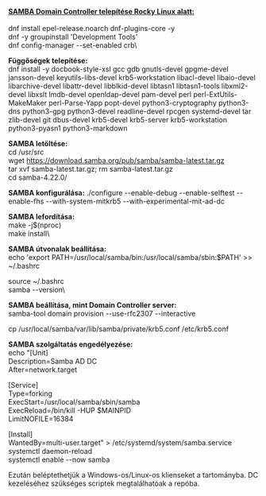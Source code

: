 <ins>**SAMBA Domain Controller telepítése Rocky Linux alatt:**</ins>\
\
dnf install epel-release.noarch dnf-plugins-core -y\
dnf -y groupinstall 'Development Tools'\
dnf config-manager --set-enabled crb\

**Függőségek telepítése:**\
dnf install -y docbook-style-xsl gcc gdb gnutls-devel gpgme-devel jansson-devel keyutils-libs-devel krb5-workstation libacl-devel libaio-devel libarchive-devel libattr-devel libblkid-devel libtasn1 libtasn1-tools libxml2-devel libxslt lmdb-devel openldap-devel pam-devel perl perl-ExtUtils-MakeMaker perl-Parse-Yapp popt-devel python3-cryptography python3-dns python3-gpg python3-devel readline-devel rpcgen systemd-devel tar zlib-devel git dbus-devel krb5-devel krb5-server krb5-workstation python3-pyasn1 python3-markdown

**SAMBA letöltése:**\
cd /usr/src \
wget https://download.samba.org/pub/samba/samba-latest.tar.gz \
tar xvf samba-latest.tar.gz; rm samba-latest.tar.gz \
cd samba-4.22.0/

**SAMBA konfigurálása:**
./configure --enable-debug --enable-selftest --enable-fhs --with-system-mitkrb5 --with-experimental-mit-ad-dc

**SAMBA lefordítása:**\
make -j$(nproc)\
make install\

**SAMBA útvonalak beállítása:**\
echo 'export PATH=/usr/local/samba/bin:/usr/local/samba/sbin:$PATH' >> ~/.bashrc

source ~/.bashrc\
samba --version\

**SAMBA beállítása, mint Domain Controller server:**\
samba-tool domain provision --use-rfc2307 --interactive

cp /usr/local/samba/var/lib/samba/private/krb5.conf /etc/krb5.conf

**SAMBA szolgáltatás engedélyezése:**\
echo "[Unit]\
Description=Samba AD DC\
After=network.target

[Service]\
Type=forking\
ExecStart=/usr/local/samba/sbin/samba\
ExecReload=/bin/kill -HUP $MAINPID\
LimitNOFILE=16384

[Install]\
WantedBy=multi-user.target" > /etc/systemd/system/samba.service\
systemctl daemon-reload\
systemctl enable --now samba


Ezután beléptethetjük a Windows-os/Linux-os klienseket a tartományba. DC kezeléséhez szükséges scriptek megtalálhatóak a repóba.

